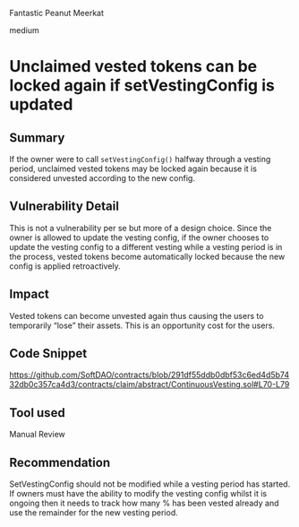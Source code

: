 Fantastic Peanut Meerkat

medium

# Unclaimed vested tokens can be locked again if setVestingConfig is updated

## Summary

If the owner were to call `setVestingConfig()` halfway through a vesting period, unclaimed vested tokens may be locked again because it is considered unvested according to the new config.

## Vulnerability Detail

This is not a vulnerability per se but more of a design choice. Since the owner is allowed to update the vesting config, if the owner chooses to update the vesting config to a different vesting while a vesting period is in the process, vested tokens become automatically locked because the new config is applied retroactively.

## Impact

Vested tokens can become unvested again thus causing the users to temporarily “lose” their assets.  This is an opportunity cost for the users.

## Code Snippet

https://github.com/SoftDAO/contracts/blob/291df55ddb0dbf53c6ed4d5b7432db0c357ca4d3/contracts/claim/abstract/ContinuousVesting.sol#L70-L79

## Tool used

Manual Review

## Recommendation

SetVestingConfig should not be modified while a vesting period has started. If owners must have the ability to modify the vesting config whilst it is ongoing then it needs to track how many % has been vested already and use the remainder for the new vesting period.